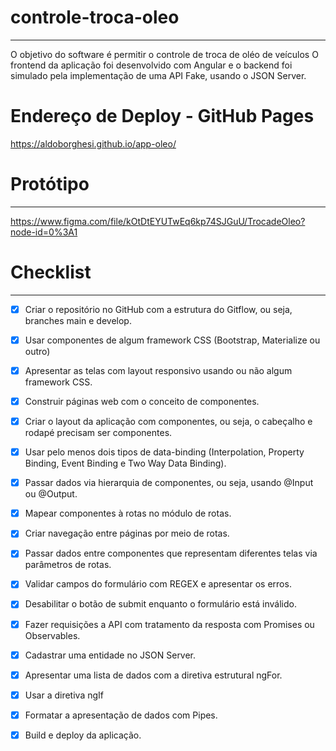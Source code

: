 # controle-troca-oleo
-------------------
O objetivo do software é permitir o controle de troca de oléo de veículos
O frontend da aplicação foi desenvolvido com Angular e o backend foi simulado pela implementação de uma API Fake, usando o JSON Server.

# Endereço de Deploy - GitHub Pages
https://aldoborghesi.github.io/app-oleo/

# Protótipo
-----------
https://www.figma.com/file/kOtDtEYUTwEq6kp74SJGuU/TrocadeOleo?node-id=0%3A1

# Checklist
------------


 - [X] Criar o repositório no GitHub com a estrutura do Gitflow, ou seja, branches main e develop.
 - [X] Usar componentes de algum framework CSS (Bootstrap, Materialize ou outro)
 - [X] Apresentar as telas com layout responsivo usando ou não algum framework CSS.
 - [X] Construir páginas web com o conceito de componentes.
 - [X] Criar o layout da aplicação com componentes, ou seja, o cabeçalho e rodapé precisam ser componentes.
 - [X] Usar pelo menos dois tipos de data-binding (Interpolation, Property Binding, Event Binding e Two Way Data Binding).
 - [X] Passar dados via hierarquia de componentes, ou seja, usando @Input ou @Output.
 - [X] Mapear componentes à rotas no módulo de rotas.
 - [X] Criar navegação entre páginas por meio de rotas.
 - [X] Passar dados entre componentes que representam diferentes telas via parâmetros de rotas.
 - [X] Validar campos do formulário com REGEX e apresentar os erros.
 - [X] Desabilitar o botão de submit enquanto o formulário está inválido.
 - [x] Fazer requisições a API com tratamento da resposta com Promises ou Observables.
 - [x] Cadastrar uma entidade no JSON Server.
 - [x] Apresentar uma lista de dados com a diretiva estrutural ngFor.
 - [x] Usar a diretiva ngIf
 - [x] Formatar a apresentação de dados com Pipes.
 - [x] Build e deploy da aplicação.

